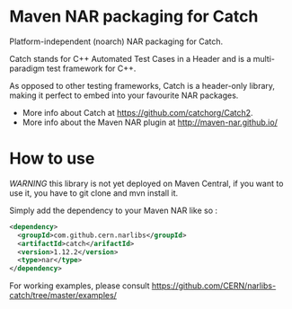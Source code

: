 # Maven NAR packaging for Catch
Platform-independent (noarch) NAR packaging for Catch.

Catch stands for C++ Automated Test Cases in a Header and is a multi-paradigm test framework for C++.

As opposed to other testing frameworks, Catch is a header-only library, making it perfect to embed into your favourite NAR packages.

* More info about Catch at https://github.com/catchorg/Catch2.
* More info about the Maven NAR plugin at http://maven-nar.github.io/


# How to use

*WARNING* this library is not yet deployed on Maven Central, if you want to use it, you have to git clone and mvn install it.

Simply add the dependency to your Maven NAR like so :

```xml
<dependency>
  <groupId>com.github.cern.narlibs</groupId>
  <artifactId>catch</arifactId>
  <version>1.12.2</version>
  <type>nar</type>
</dependency>
```

For working examples, please consult https://github.com/CERN/narlibs-catch/tree/master/examples/


